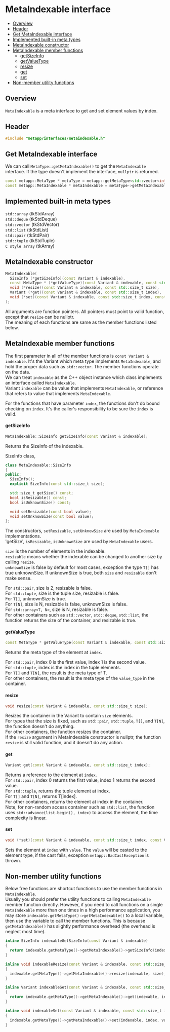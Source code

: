 [//]: # (Auto generated file, don't modify this file.)

# MetaIndexable interface
<!--begintoc-->
- [Overview](#mdtoc_e7c3d1bb)
- [Header](#mdtoc_6e72a8c1)
- [Get MetaIndexable interface](#mdtoc_b9e3e5c5)
- [Implemented built-in meta types](#mdtoc_ed7f0e2e)
- [MetaIndexable constructor](#mdtoc_dd15cb12)
- [MetaIndexable member functions](#mdtoc_d0508714)
  - [getSizeInfo](#mdtoc_a5bec82e)
  - [getValueType](#mdtoc_8d778ce1)
  - [resize](#mdtoc_707e0e22)
  - [get](#mdtoc_fd3b2e70)
  - [set](#mdtoc_e61425dc)
- [Non-member utility functions](#mdtoc_e4e47ded)
<!--endtoc-->

<a id="mdtoc_e7c3d1bb"></a>
## Overview

`MetaIndexable` is a meta interface to get and set element values by index.  

<a id="mdtoc_6e72a8c1"></a>
## Header

```c++
#include "metapp/interfaces/metaindexable.h"
```

<a id="mdtoc_b9e3e5c5"></a>
## Get MetaIndexable interface

We can call `MetaType::getMetaIndexable()` to get the `MetaIndexable` interface. If the type doesn't implement
the interface, `nullptr` is returned.

```c++
const metapp::MetaType * metaType = metapp::getMetaType<std::vector<int> >();
const metapp::MetaIndexable * metaIndexable = metaType->getMetaIndexable();
```

<a id="mdtoc_ed7f0e2e"></a>
## Implemented built-in meta types

`std::array` (tkStdArray)  
`std::deque` (tkStdDeque)  
`std::vector` (tkStdVector)  
`std::list` (tkStdList)  
`std::pair` (tkStdPair)  
`std::tuple` (tkStdTuple)  
`C style array` (tkArray)  

<a id="mdtoc_dd15cb12"></a>
## MetaIndexable constructor

```c++
MetaIndexable(
  SizeInfo (*getSizeInfo)(const Variant & indexable),
  const MetaType * (*getValueType)(const Variant & indexable, const std::size_t index),
  void (*resize)(const Variant & indexable, const std::size_t size),
  Variant (*get)(const Variant & indexable, const std::size_t index),
  void (*set)(const Variant & indexable, const std::size_t index, const Variant & value)
);
```

All arguments are function pointers. All pointers must point to valid function, except that `resize` can be nullptr.  
The meaning of each functions are same as the member functions listed below.

<a id="mdtoc_d0508714"></a>
## MetaIndexable member functions

The first parameter in all of the member functions is `const Variant & indexable`.
It's the Variant which meta type implements `MetaIndexable`, and hold the proper data such as `std::vector`.
The member functions operate on the data.  
We can treat `indexable` as the C++ object instance which class implements an interface called `MetaIndexable`.  
Variant `indexable` can be value that implements `MetaIndexable`, or reference that refers to value
that implements `MetaIndexable`.  

For the functions that have parameter `index`, the functions don't do bound checking on `index`.
It's the caller's responsibility to be sure the `index` is valid.

<a id="mdtoc_a5bec82e"></a>
#### getSizeInfo

```c++
MetaIndexable::SizeInfo getSizeInfo(const Variant & indexable);
```

Returns the SizeInfo of the indexable.  

SizeInfo class,

```c++
class MetaIndexable::SizeInfo
{
public:
  SizeInfo();
  explicit SizeInfo(const std::size_t size);

  std::size_t getSize() const;
  bool isResizable() const;
  bool isUnknownSize() const;

  void setResizable(const bool value);
  void setUnknowSize(const bool value);
};
```

The constructors, `setResizable`, `setUnknowSize` are used by `MetaIndexable` implementations.  
'getSize', `isResizable`, `isUnknownSize` are used by `MetaIndexable` users.  

`size` is the number of elements in the indexable.  
`resizable` means whether the indexable can be changed to another size by calling `resize`.  
`unknownSize` is false by default for most cases, exception the type `T[]` has true unknownSize.
If unknownSize is true, both `size` and `resizable` don't make sense.  

For `std::pair`, size is 2, resizable is false.  
For `std::tuple`, size is the tuple size, resizable is false.  
For `T[]`, unknownSize is true.  
For `T[N]`, size is N, resizable is false, unknownSize is false.  
For `std::array<T, N>`, size is N, resizable is false.  
For other containers such as `std::vector`, `std::deque`, `std::list`, the function returns
the size of the container, and resizable is true.  

<a id="mdtoc_8d778ce1"></a>
#### getValueType

```c++
const MetaType * getValueType(const Variant & indexable, const std::size_t index);
```

Returns the meta type of the element at `index`.  

For `std::pair`, index 0 is the first value, index 1 is the second value.  
For `std::tuple`, index is the index in the tuple elements.  
For `T[]` and `T[N]`, the result is the meta type of T.  
For other containers, the result is the meta type of the `value_type` in the container.  

<a id="mdtoc_707e0e22"></a>
#### resize

```c++
void resize(const Variant & indexable, const std::size_t size);
```

Resizes the container in the Variant to contain `size` elements.  
For types that the size is fixed, such as `std::pair`, `std::tuple`, `T[]`, and `T[N]`, the function doesn't do anything.  
For other containers, the function resizes the container.  
If the `resize` argument in MetaIndexable constructor is nullptr, the function `resize` is still valid function,
and it doesn't do any action.  

<a id="mdtoc_fd3b2e70"></a>
#### get

```c++
Variant get(const Variant & indexable, const std::size_t index);
```

Returns a reference to the element at `index`.  
For `std::pair`, index 0 returns the first value, index 1 returns the second value.  
For `std::tuple`, returns the tuple element at index.  
For `T[]` and `T[N]`, returns T[index].  
For other containers, returns the element at index in the container.  
Note, for non-random access container such as `std::list`, the function uses `std::advance(list.begin(), index)`
to access the element, the time complexity is linear.  

<a id="mdtoc_e61425dc"></a>
#### set

```c++
void (*set)(const Variant & indexable, const std::size_t index, const Variant & value);
```

Sets the element at `index` with `value`. The `value` will be casted to the element type, if the cast fails,
exception `metapp::BadCastException` is thrown.  

<a id="mdtoc_e4e47ded"></a>
## Non-member utility functions

Below free functions are shortcut functions to use the member functions in `MetaIndexable`.  
Usually you should prefer the utility functions to calling `MetaIndexable` member function directly.
However, if you need to call functions on a single `MetaIndexable` more than one times in a high performance
application, you may store `indexable.getMetaType()->getMetaIndexable()` to a local variable,
then use the variable to call the member functions. This is because `getMetaIndexable()` has slightly
performance overhead (the overhead is neglect most time).

```c++
inline SizeInfo indexableGetSizeInfo(const Variant & indexable)
{
  return indexable.getMetaType()->getMetaIndexable()->getSizeInfo(indexable);
}

inline void indexableResize(const Variant & indexable, const std::size_t size)
{
  indexable.getMetaType()->getMetaIndexable()->resize(indexable, size);
}

inline Variant indexableGet(const Variant & indexable, const std::size_t index)
{
  return indexable.getMetaType()->getMetaIndexable()->get(indexable, index);
}

inline void indexableSet(const Variant & indexable, const std::size_t index, const Variant & value)
{
  indexable.getMetaType()->getMetaIndexable()->set(indexable, index, value);
}
```

